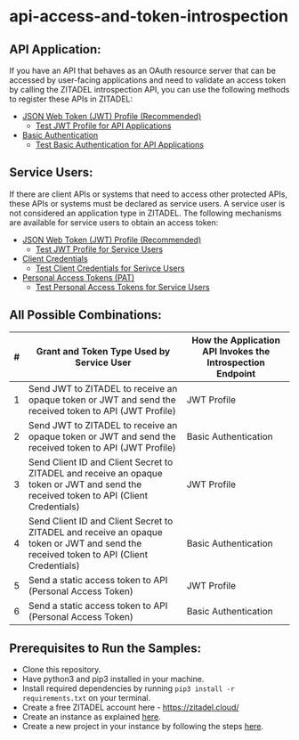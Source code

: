 # api-access-and-token-introspection


## API Application:
If you have an API that behaves as an OAuth resource server that can be accessed by user-facing applications and need to validate an access token by calling the ZITADEL introspection API, you can use the following methods to register these APIs in ZITADEL: 

- [JSON Web Token (JWT) Profile (Recommended)](https://zitadel.com/docs/apis/openidoauth/authn-methods#jwt-with-private-key) 
  - [Test JWT Profile for API Applications](https://github.com/dakshitha/api-access-and-token-introspection/tree/main/api-jwt)
- [Basic Authentication](https://zitadel.com/docs/apis/openidoauth/authn-methods#client-secret-basic) 
  - [Test Basic Authentication for API Applications](https://github.com/dakshitha/api-access-and-token-introspection/tree/main/api-basic-authentication)



## Service Users:
If there are client APIs or systems that need to access other protected APIs, these APIs or systems must be declared as service users. A service user is not considered an application type in ZITADEL. The following mechanisms are available for service users to obtain an access token: 

- [JSON Web Token (JWT) Profile  (Recommended)](https://zitadel.com/docs/guides/integrate/serviceusers) 
  - [Test JWT Profile for Service Users](https://github.com/dakshitha/api-access-and-token-introspection/tree/main/service-user-jwt)
- [Client Credentials](https://zitadel.com/docs/guides/integrate/client-credential) 
  - [Test Client Credentials for Serivce Users](https://github.com/dakshitha/api-access-and-token-introspection/tree/main/service-user-client-credentials)
- [Personal Access Tokens (PAT)](https://zitadel.com/docs/guides/integrate/pat) 
  - [Test Personal Access Tokens for Service Users](https://github.com/dakshitha/api-access-and-token-introspection/tree/main/service-user-pat)



## All Possible Combinations: 
| **#** | **Grant and Token Type Used by Service User**                                         | **How the Application API Invokes the Introspection Endpoint** |
|-------|---------------------------------------------------------------------------------------|----------------------------------------------------------------|
| 1     | Send JWT to ZITADEL to receive an opaque token or JWT and send the received token to API (JWT Profile) | JWT Profile                                                    |
| 2     | Send JWT to ZITADEL to receive an opaque token or JWT and send the received token to API (JWT Profile) | Basic Authentication                                           |
| 3     | Send Client ID and Client Secret to ZITADEL and receive an opaque token or JWT and send the received token to API (Client Credentials) | JWT Profile                                                    |
| 4     | Send Client ID and Client Secret to ZITADEL and receive an opaque token or JWT and send the received token to API (Client Credentials) | Basic Authentication                                           |
| 5     | Send a static access token to API (Personal Access Token)                            | JWT Profile                                                    |
| 6     | Send a static access token to API (Personal Access Token)                            | Basic Authentication                                           |


## Prerequisites to Run the Samples: 

- Clone this repository. 
- Have python3 and pip3 installed in your machine.
- Install required dependencies by running `pip3 install -r requirements.txt` on your terminal.
- Create a free ZITADEL account here - https://zitadel.cloud/
- Create an instance as explained [here](https://zitadel.com/docs/guides/start/quickstart#2-create-your-first-instance). 
- Create a new project in your instance by following the steps [here](https://zitadel.com/docs/guides/start/quickstart#2-create-your-first-instance).


